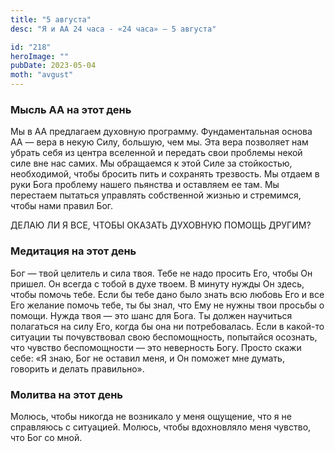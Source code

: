 ```yaml
---
title: "5 августа"
desc: "Я и АА 24 часа - «24 часа» — 5 августа"

id: "218"
heroImage: ""
pubDate: 2023-05-04
moth: "avgust"
---
```


### Мысль АА на этот день

Мы в АА предлагаем духовную программу. Фундаментальная основа АА — вера в
некую Силу, большую, чем мы. Эта вера позволяет нам убрать себя из центра
вселенной и передать свои проблемы некой силе вне нас самих. Мы обращаемся к
этой Силе за стойкостью, необходимой, чтобы бросить пить и сохранять
трезвость. Мы отдаем в руки Бога проблему нашего пьянства и оставляем ее там.
Мы перестаем пытаться управлять собственной жизнью и стремимся, чтобы нами
правил Бог.

ДЕЛАЮ ЛИ Я ВСЕ, ЧТОБЫ ОКАЗАТЬ ДУХОВНУЮ ПОМОЩЬ ДРУГИМ?

### Медитация на этот день

Бог — твой целитель и сила твоя. Тебе не надо просить Его, чтобы Он пришел. Он
всегда с тобой в духе твоем. В минуту нужды Он здесь, чтобы помочь тебе. Если
бы тебе дано было знать всю любовь Его и все Его желание помочь тебе, ты бы
знал, что Ему не нужны твои просьбы о помощи. Нужда твоя — это шанс для Бога.
Ты должен научиться полагаться на силу Его, когда бы она ни потребовалась.
Если в какой-то ситуации ты почувствовал свою беспомощность, попытайся
осознать, что чувство беспомощности — это неверность Богу. Просто скажи себе:
«Я знаю, Бог не оставил меня, и Он поможет мне думать, говорить и делать
правильно».

### Молитва на этот день

Молюсь, чтобы никогда не возникало у меня ощущение, что я не справляюсь с
ситуацией. Молюсь, чтобы вдохновляло меня чувство, что Бог со мной.
